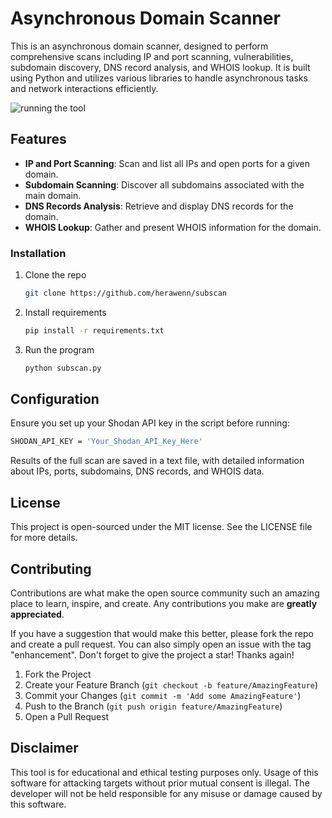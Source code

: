 # Asynchronous Domain Scanner

This is an asynchronous domain scanner, designed to perform comprehensive scans including IP and port scanning, vulnerabilities, subdomain discovery, DNS record analysis, and WHOIS lookup. It is built using Python and utilizes various libraries to handle asynchronous tasks and network interactions efficiently.

![running the tool](https://i.imgur.com/XbFawRr.png)

## Features

- **IP and Port Scanning**: Scan and list all IPs and open ports for a given domain.
- **Subdomain Scanning**: Discover all subdomains associated with the main domain.
- **DNS Records Analysis**: Retrieve and display DNS records for the domain.
- **WHOIS Lookup**: Gather and present WHOIS information for the domain.

### Installation

1. Clone the repo
   ```sh
   git clone https://github.com/herawenn/subscan
   ```
2. Install requirements
   ```sh
   pip install -r requirements.txt
   ```
3. Run the program
   ```sh
   python subscan.py
   ```

## Configuration
Ensure you set up your Shodan API key in the script before running:

```bash
SHODAN_API_KEY = 'Your_Shodan_API_Key_Here'
```
Results of the full scan are saved in a text file, with detailed information about IPs, ports, subdomains, DNS records, and WHOIS data.

## License
This project is open-sourced under the MIT license. See the LICENSE file for more details.

## Contributing

Contributions are what make the open source community such an amazing place to learn, inspire, and create. Any contributions you make are **greatly appreciated**.

If you have a suggestion that would make this better, please fork the repo and create a pull request. You can also simply open an issue with the tag "enhancement".
Don't forget to give the project a star! Thanks again!

1. Fork the Project
2. Create your Feature Branch (`git checkout -b feature/AmazingFeature`)
3. Commit your Changes (`git commit -m 'Add some AmazingFeature'`)
4. Push to the Branch (`git push origin feature/AmazingFeature`)
5. Open a Pull Request

## Disclaimer
This tool is for educational and ethical testing purposes only. Usage of this software for attacking targets without prior mutual consent is illegal. The developer will not be held responsible for any misuse or damage caused by this software.
